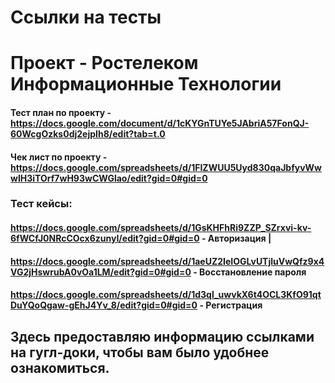 # Ссылки на тесты
# Проект - Ростелеком Информационные Технологии

#### Тест план по проекту - https://docs.google.com/document/d/1cKYGnTUYe5JAbriA57FonQJ-60WcgOzks0dj2ejpIh8/edit?tab=t.0
#### Чек лист по проекту - https://docs.google.com/spreadsheets/d/1FIZWUU5Uyd830qaJbfyvWwwIH3iTOrf7wH93wCWGlao/edit?gid=0#gid=0
### Тест кейсы:
#### https://docs.google.com/spreadsheets/d/1GsKHFhRi9ZZP_SZrxvi-kv-6fWCfJ0NRcCOcx6zunyI/edit?gid=0#gid=0 - Авторизация  |
#### https://docs.google.com/spreadsheets/d/1aeUZ2IeIOGLvUTjluVwQfz9x4VG2jHswrubA0vOa1LM/edit?gid=0#gid=0 - Восстановление пароля 
#### https://docs.google.com/spreadsheets/d/1d3ql_uwvkX6t4OCL3KfO91qtDuYQoQgaw-gEhJ4Yv_8/edit?gid=0#gid=0 - Регистрация
## Здесь предоставляю информацию ссылками на гугл-доки, чтобы вам было удобнее ознакомиться.
